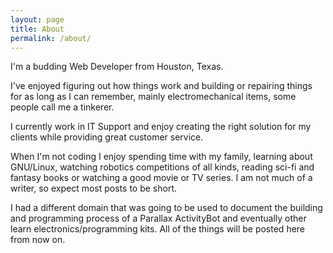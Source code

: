 ```yaml
---
layout: page
title: About
permalink: /about/
---
```


I'm a budding Web Developer from Houston, Texas.

I've enjoyed figuring out how things work and building or repairing things for as long as I can remember, mainly electromechanical items, some people call me a tinkerer.

I currently work in IT Support and enjoy creating the right solution for my clients while providing great customer service.

When I'm not coding I enjoy spending time with my family, learning about GNU/Linux, watching robotics competitions of all kinds, reading sci-fi and fantasy books or watching a good movie or TV series.  I am not much of a writer, so expect most posts to be short.

I had a different domain that was going to be used to document the building and programming process of a Parallax ActivityBot and eventually other learn electronics/programming kits.  All of the things will be posted here from now on.
